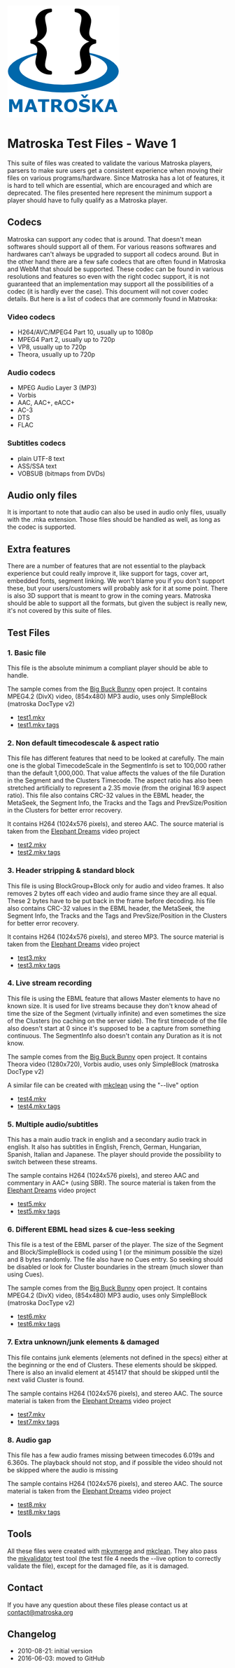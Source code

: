 ![](logo3_256x256.png "Matroska logo")

# Matroska Test Files - Wave 1

This suite of files was created to validate the various Matroska players, parsers to make sure users get a consistent experience when moving their files on various programs/hardware. Since Matroska has a lot of features, it is hard to tell which are essential, which are encouraged and which are deprecated. The files presented here represent the minimum support a player should have to fully qualify as a Matroska player.

## Codecs

Matroska can support any codec that is around. That doesn't mean softwares should support all of them. For various reasons softwares and hardwares can't always be upgraded to support all codecs around. But in the other hand there are a few safe codecs that are often found in Matroska and WebM that should be supported. These codec can be found in various resolutions and features so even with the right codec support, it is not guaranteed that an implementation may support all the possibilities of a codec (it is hardly ever the case). This document will not cover codec details. But here is a list of codecs that are commonly found in Matroska:

### Video codecs

-    H264/AVC/MPEG4 Part 10, usually up to 1080p
-    MPEG4 Part 2, usually up to 720p
-    VP8, usually up to 720p
-    Theora, usually up to 720p

### Audio codecs

-    MPEG Audio Layer 3 (MP3)
-    Vorbis
-    AAC, AAC+, eACC+
-    AC-3
-    DTS
-    FLAC

### Subtitles codecs

-    plain UTF-8 text
-    ASS/SSA text
-    VOBSUB (bitmaps from DVDs)

## Audio only files

It is important to note that audio can also be used in audio only files, usually with the .mka extension. Those files should be handled as well, as long as the codec is supported.

## Extra features

There are a number of features that are not essential to the playback experience but could really improve it, like support for tags, cover art, embedded fonts, segment linking. We won't blame you if you don't support these, but your users/customers will probably ask for it at some point. There is also 3D support that is meant to grow in the coming years. Matroska should be able to support all the formats, but given the subject is really new, it's not covered by this suite of files.

## Test Files

### 1. Basic file

This file is the absolute minimum a compliant player should be able to handle.

The sample comes from the [Big Buck Bunny](http://www.bigbuckbunny.org/index.php/download/) open project. It contains MPEG4.2 (DivX) video, (854x480) MP3 audio, uses only SimpleBlock (matroska DocType v2)

*   [test1.mkv](test_files/test1.mkv)
*   [test1.mkv tags](test_files/test1-tag.xml)

### 2. Non default timecodescale & aspect ratio

This file has different features that need to be looked at carefully. The main one is the global TimecodeScale in the SegmentInfo is set to 100,000 rather than the default 1,000,000. That value affects the values of the file Duration in the Segment and the Clusters Timecode. The aspect ratio has also been stretched artificially to represent a 2.35 movie (from the original 16:9 aspect ratio). This file also contains CRC-32 values in the EBML header, the MetaSeek, the Segment Info, the Tracks and the Tags and PrevSize/Position in the Clusters for better error recovery.

It contains H264 (1024x576 pixels), and stereo AAC. The source material is taken from the [Elephant Dreams](http://orange.blender.org/download) video project

*   [test2.mkv](test_files/test2.mkv)
*   [test2.mkv tags](test_files/test2-tag.xml)

### 3. Header stripping & standard block

This file is using BlockGroup+Block only for audio and video frames. It also removes 2 bytes off each video and audio frame since they are all equal. These 2 bytes have to be put back in the frame before decoding. his file also contains CRC-32 values in the EBML header, the MetaSeek, the Segment Info, the Tracks and the Tags and PrevSize/Position in the Clusters for better error recovery.

It contains H264 (1024x576 pixels), and stereo MP3. The source material is taken from the [Elephant Dreams](http://orange.blender.org/download) video project

*   [test3.mkv](test_files/test3.mkv)
*   [test3.mkv tags](test_files/test3-tag.xml)

### 4. Live stream recording

This file is using the EBML feature that allows Master elements to have no known size. It is used for live streams because they don't know ahead of time the size of the Segment (virtually infinite) and even sometimes the size of the Clusters (no caching on the server side). The first timecode of the file also doesn't start at 0 since it's supposed to be a capture from something continuous. The SegmentInfo also doesn't contain any Duration as it is not know.

The sample comes from the [Big Buck Bunny](http://www.bigbuckbunny.org/index.php/download/) open project. It contains Theora video (1280x720), Vorbis audio, uses only SimpleBlock (matroska DocType v2)

A similar file can be created with [mkclean](http://www.matroska.org/downloads/mkclean.html) using the "--live" option

*   [test4.mkv](test_files/test4.mkv)
*   [test4.mkv tags](test_files/test4-tag.xml)

### 5. Multiple audio/subtitles

This has a main audio track in english and a secondary audio track in english. It also has subtitles in English, French, German, Hungarian, Spanish, Italian and Japanese. The player should provide the possibility to switch between these streams.

The sample contains H264 (1024x576 pixels), and stereo AAC and commentary in AAC+ (using SBR). The source material is taken from the [Elephant Dreams](http://orange.blender.org/download) video project

*   [test5.mkv](test_files/test5.mkv)
*   [test5.mkv tags](test_files/test5-tag.xml)

### 6. Different EBML head sizes & cue-less seeking

This file is a test of the EBML parser of the player. The size of the Segment and Block/SimpleBlock is coded using 1 (or the minimum possible the size) and 8 bytes randomly. The file also have no Cues entry. So seeking should be disabled or look for Cluster boundaries in the stream (much slower than using Cues).

The sample comes from the [Big Buck Bunny](http://www.bigbuckbunny.org/index.php/download/) open project. It contains MPEG4.2 (DivX) video, (854x480) MP3 audio, uses only SimpleBlock (matroska DocType v2)

*   [test6.mkv](test_files/test6.mkv)
*   [test6.mkv tags](test_files/test6-tag.xml)

### 7. Extra unknown/junk elements & damaged

This file contains junk elements (elements not defined in the specs) either at the beginning or the end of Clusters. These elements should be skipped. There is also an invalid element at 451417 that should be skipped until the next valid Cluster is found.

The sample contains H264 (1024x576 pixels), and stereo AAC. The source material is taken from the [Elephant Dreams](http://orange.blender.org/download) video project

*   [test7.mkv](test_files/test7.mkv)
*   [test7.mkv tags](test_files/test7-tag.xml)

### 8. Audio gap

This file has a few audio frames missing between timecodes 6.019s and 6.360s. The playback should not stop, and if possible the video should not be skipped where the audio is missing

The sample contains H264 (1024x576 pixels), and stereo AAC. The source material is taken from the [Elephant Dreams](http://orange.blender.org/download) video project

*   [test8.mkv](test_files/test8.mkv)
*   [test8.mkv tags](test_files/test8-tag.xml)

## Tools

All these files were created with [mkvmerge](http://www.bunkus.org/videotools/mkvtoolnix/) and [mkclean](http://www.matroska.org/downloads/mkclean.html). They also pass the [mkvalidator](http://www.matroska.org/downloads/mkvalidator.html) test tool (the test file 4 needs the --live option to correctly validate the file), except for the damaged file, as it is damaged.

## Contact

If you have any question about these files please contact us at contact@matroska.org

## Changelog

-    2010-08-21: initial version
-    2016-06-03: moved to GitHub

